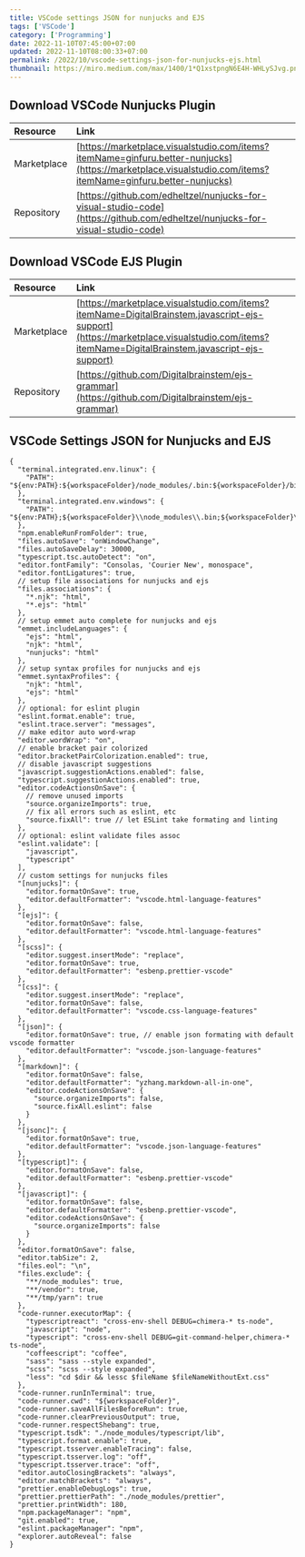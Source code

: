 ```yaml
---
title: VSCode settings JSON for nunjucks and EJS
tags: ['VSCode']
category: ['Programming']
date: 2022-11-10T07:45:00+07:00
updated: 2022-11-10T08:00:33+07:00
permalink: /2022/10/vscode-settings-json-for-nunjucks-ejs.html
thumbnail: https://miro.medium.com/max/1400/1*Q1xstpngN6E4H-WHLySJvg.png
---
```


## Download VSCode Nunjucks Plugin
| Resource | Link |
| :--- | :--- |
| Marketplace | [https://marketplace.visualstudio.com/items?itemName=ginfuru.better-nunjucks](https://marketplace.visualstudio.com/items?itemName=ginfuru.better-nunjucks) |
| Repository | [https://github.com/edheltzel/nunjucks-for-visual-studio-code](https://github.com/edheltzel/nunjucks-for-visual-studio-code) |

## Download VSCode EJS Plugin
| Resource | Link |
| :--- | :--- |
| Marketplace | [https://marketplace.visualstudio.com/items?itemName=DigitalBrainstem.javascript-ejs-support](https://marketplace.visualstudio.com/items?itemName=DigitalBrainstem.javascript-ejs-support)
| Repository | [https://github.com/Digitalbrainstem/ejs-grammar](https://github.com/Digitalbrainstem/ejs-grammar) |

## VSCode Settings JSON for Nunjucks and EJS
```jsonc
{
  "terminal.integrated.env.linux": {
    "PATH": "${env:PATH}:${workspaceFolder}/node_modules/.bin:${workspaceFolder}/bin"
  },
  "terminal.integrated.env.windows": {
    "PATH": "${env:PATH};${workspaceFolder}\\node_modules\\.bin;${workspaceFolder}\\bin"
  },
  "npm.enableRunFromFolder": true,
  "files.autoSave": "onWindowChange",
  "files.autoSaveDelay": 30000,
  "typescript.tsc.autoDetect": "on",
  "editor.fontFamily": "Consolas, 'Courier New', monospace",
  "editor.fontLigatures": true,
  // setup file associations for nunjucks and ejs
  "files.associations": {
    "*.njk": "html",
    "*.ejs": "html"
  },
  // setup emmet auto complete for nunjucks and ejs
  "emmet.includeLanguages": {
    "ejs": "html",
    "njk": "html",
    "nunjucks": "html"
  },
  // setup syntax profiles for nunjucks and ejs
  "emmet.syntaxProfiles": {
    "njk": "html",
    "ejs": "html"
  },
  // optional: for eslint plugin
  "eslint.format.enable": true,
  "eslint.trace.server": "messages",
  // make editor auto word-wrap
  "editor.wordWrap": "on",
  // enable bracket pair colorized
  "editor.bracketPairColorization.enabled": true,
  // disable javascript suggestions
  "javascript.suggestionActions.enabled": false,
  "typescript.suggestionActions.enabled": true,
  "editor.codeActionsOnSave": {
    // remove unused imports
    "source.organizeImports": true,
    // fix all errors such as eslint, etc
    "source.fixAll": true // let ESLint take formating and linting
  },
  // optional: eslint validate files assoc
  "eslint.validate": [
    "javascript",
    "typescript"
  ],
  // custom settings for nunjucks files
  "[nunjucks]": {
    "editor.formatOnSave": true,
    "editor.defaultFormatter": "vscode.html-language-features"
  },
  "[ejs]": {
    "editor.formatOnSave": false,
    "editor.defaultFormatter": "vscode.html-language-features"
  },
  "[scss]": {
    "editor.suggest.insertMode": "replace",
    "editor.formatOnSave": true,
    "editor.defaultFormatter": "esbenp.prettier-vscode"
  },
  "[css]": {
    "editor.suggest.insertMode": "replace",
    "editor.formatOnSave": false,
    "editor.defaultFormatter": "vscode.css-language-features"
  },
  "[json]": {
    "editor.formatOnSave": true, // enable json formating with default vscode formatter
    "editor.defaultFormatter": "vscode.json-language-features"
  },
  "[markdown]": {
    "editor.formatOnSave": false,
    "editor.defaultFormatter": "yzhang.markdown-all-in-one",
    "editor.codeActionsOnSave": {
      "source.organizeImports": false,
      "source.fixAll.eslint": false
    }
  },
  "[jsonc]": {
    "editor.formatOnSave": true,
    "editor.defaultFormatter": "vscode.json-language-features"
  },
  "[typescript]": {
    "editor.formatOnSave": false,
    "editor.defaultFormatter": "esbenp.prettier-vscode"
  },
  "[javascript]": {
    "editor.formatOnSave": false,
    "editor.defaultFormatter": "esbenp.prettier-vscode",
    "editor.codeActionsOnSave": {
      "source.organizeImports": false
    }
  },
  "editor.formatOnSave": false,
  "editor.tabSize": 2,
  "files.eol": "\n",
  "files.exclude": {
    "**/node_modules": true,
    "**/vendor": true,
    "**/tmp/yarn": true
  },
  "code-runner.executorMap": {
    "typescriptreact": "cross-env-shell DEBUG=chimera-* ts-node",
    "javascript": "node",
    "typescript": "cross-env-shell DEBUG=git-command-helper,chimera-* ts-node",
    "coffeescript": "coffee",
    "sass": "sass --style expanded",
    "scss": "scss --style expanded",
    "less": "cd $dir && lessc $fileName $fileNameWithoutExt.css"
  },
  "code-runner.runInTerminal": true,
  "code-runner.cwd": "${workspaceFolder}",
  "code-runner.saveAllFilesBeforeRun": true,
  "code-runner.clearPreviousOutput": true,
  "code-runner.respectShebang": true,
  "typescript.tsdk": "./node_modules/typescript/lib",
  "typescript.format.enable": true,
  "typescript.tsserver.enableTracing": false,
  "typescript.tsserver.log": "off",
  "typescript.tsserver.trace": "off",
  "editor.autoClosingBrackets": "always",
  "editor.matchBrackets": "always",
  "prettier.enableDebugLogs": true,
  "prettier.prettierPath": "./node_modules/prettier",
  "prettier.printWidth": 180,
  "npm.packageManager": "npm",
  "git.enabled": true,
  "eslint.packageManager": "npm",
  "explorer.autoReveal": false
}
```
